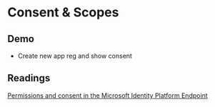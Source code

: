# Consent & Scopes

## Demo

-  Create new app reg and show consent

## Readings

[Permissions and consent in the Microsoft Identity Platform Endpoint](https://docs.microsoft.com/en-us/azure/active-directory/develop/v2-permissions-and-consent)

